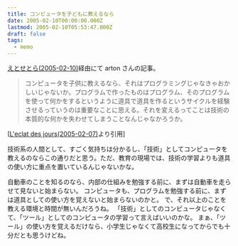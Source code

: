 ```yaml
---
title: コンピュータを子どもに教えるなら
date: 2005-02-10T00:00:00.000Z
lastmod: 2005-02-10T05:53:47.000Z
draft: false
tags:
  - memo
---
```


[えとせとら(2005-02-10)](http://www.rubyist.net/~tamura/d/?date=20050210#p01)経由にて arton さんの記事。

> コンピュータを子供に教えるなら、それはプログラミングじゃなきゃおかしいじゃないか。プログラムで作ったものはプログラム、そのプログラムを使って何かをするというように道具で道具を作るというサイクルを経験させるっていうのは重要なことに思える。それを変えるってことは技術の本質的な何かを失わせてしまうことなんじゃなかろうか。

\[[L'eclat des jours(2005-02-07)](http://arton.no-ip.info/diary/20050207.html#p01 "L'eclat des jours(2005-02-07)より引用")より引用]

技術系の人間として、すごく気持ちは分かるし、「技術」としてコンピュータを教えるのならこの通りだと思う。ただ、教育の現場では、技術の学習よりも道具の使い方に重点を置いているんじゃないかな。

自動車のことを知るのなら、内部の仕組みを勉強する前に、まずは自動車を走らせて見ないと始まらない。 コンピュータも、プログラムを勉強する前に、まずは道具としての使い方を覚えないと始まらないのかと。 で、それ以上のことを教える環境と時間が無いんだろうね。 「技術」としてのコンピュータじゃなくて、「ツール」としてのコンピュータの学習って言えばいいのかな。 まぁ、「ツール」の使い方を覚えるだけなら、小学生じゃなくて高校生になってからでも十分だとも思うけどね。
